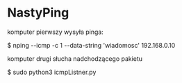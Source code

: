 # NastyPing

komputer pierwszy wysyła pinga:

$ nping --icmp -c 1 --data-string 'wiadomosc' 192.168.0.10

komputer drugi słucha nadchodzącego pakietu

$ sudo python3 icmpListner.py
